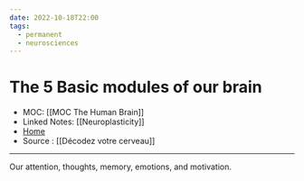 ```yaml
---
date: 2022-10-18T22:00
tags:
  - permanent
  - neurosciences
---
```

# The 5 Basic modules of our brain
- MOC: [[MOC The Human Brain]]
- Linked Notes: [[Neuroplasticity]]
- [Home](https://misudashi.ga/)
- Source : [[Décodez votre cerveau]]
---------- 
Our attention, thoughts, memory, emotions, and motivation.